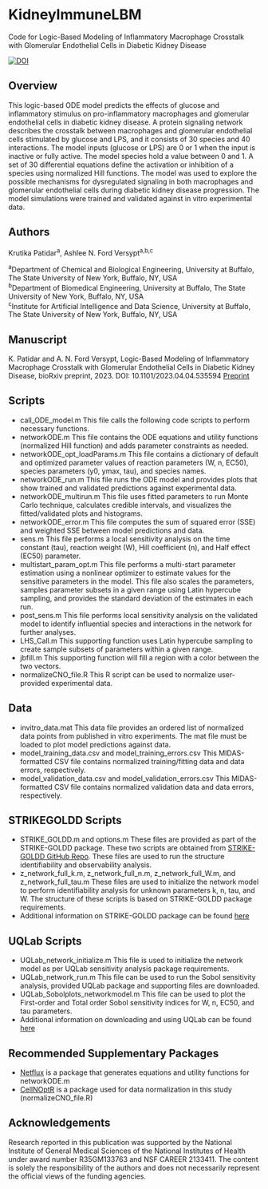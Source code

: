 # KidneyImmuneLBM
Code for Logic-Based Modeling of Inflammatory Macrophage Crosstalk with Glomerular Endothelial Cells in Diabetic Kidney Disease

[![DOI](https://zenodo.org/badge/642046465.svg)](https://zenodo.org/badge/latestdoi/642046465)

## Overview
This logic-based ODE model predicts the effects of glucose and inflammatory stimulus on pro-inflammatory macrophages and glomerular endothelial cells in diabetic kidney disease. A protein signaling network describes the crosstalk between macrophages and glomerular endothelial cells stimulated by glucose and LPS, and it consists of 30 species and 40 interactions. The model inputs (glucose or LPS) are 0 or 1 when the input is inactive or fully active. The model species hold a value between 0 and 1. A set of 30 differential equations define the activation or inhibition of a species using normalized Hill functions. The model was used to explore the possible mechanisms for dysregulated signaling in both macrophages and glomerular endothelial cells during diabetic kidney disease progression. The model simulations were trained and validated against in vitro experimental data.

## Authors
Krutika Patidar<sup>a</sup>,  Ashlee N. Ford Versypt<sup>a,b,c</sup>

<sup>a</sup>Department of Chemical and Biological Engineering, University at Buffalo, The State University of New York, Buffalo, NY, USA<br/>
<sup>b</sup>Department of Biomedical Engineering, University at Buffalo, The State University of New York, Buffalo, NY, USA<br/>
<sup>c</sup>Institute for Artificial Intelligence and Data Science, University at Buffalo, The State University of New York, Buffalo, NY, USA<br/>

## Manuscript
K. Patidar and A. N. Ford Versypt, Logic-Based Modeling of Inflammatory Macrophage Crosstalk with Glomerular Endothelial Cells in Diabetic Kidney Disease, bioRxiv preprint, 2023. DOI: 10.1101/2023.04.04.535594 [Preprint](https://biorxiv.org/cgi/content/short/2023.04.04.535594)

## Scripts

* call_ODE_model.m This file calls the following code scripts to perform necessary functions.
* networkODE.m This file contains the ODE equations and utility functions (normalized Hill function) and adds parameter constraints as needed.
* networkODE_opt_loadParams.m This file contains a dictionary of default and optimized parameter values of reaction parameters (W, n, EC50), species parameters (y0, ymax, tau), and species names.
* networkODE_run.m This file runs the ODE model and provides plots that show trained and validated predictions against experimental data.
* networkODE_multirun.m This file uses fitted parameters to run Monte Carlo technique, calculates credible intervals, and visualizes the fitted/validated plots and histograms.
* networkODE_error.m This file computes the sum of squared error (SSE) and weighted SSE between model predictions and data.
* sens.m This file performs a local sensitivity analysis on the time constant (tau), reaction weight (W), Hill coefficient (n), and Half effect (EC50) parameter.
* multistart_param_opt.m This file performs a multi-start parameter estimation using a nonlinear optimizer to estimate values for the sensitive parameters in the model. This file also scales the parameters, samples parameter subsets in a given range using Latin hypercube sampling, and provides the standard deviation of the estimates in each run.
* post_sens.m This file performs local sensitivity analysis on the validated model to identify influential species and interactions in the network for further analyses.
* LHS_Call.m This supporting function uses Latin hypercube sampling to create sample subsets of parameters within a given range.
* jbfill.m This supporting function will fill a region with a color between the two vectors.
* normalizeCNO_file.R This R script can be used to normalize user-provided experimental data.

## Data
* invitro_data.mat This data file provides an ordered list of normalized data points from published in vitro experiments. The mat file must be loaded to plot model predictions against data.
* model_training_data.csv and model_training_errors.csv This MIDAS-formatted CSV file contains normalized training/fitting data and data errors, respectively.
* model_validation_data.csv and model_validation_errors.csv This MIDAS-formatted CSV file contains normalized validation data and data errors, respectively.


## STRIKEGOLDD Scripts
* STRIKE_GOLDD.m and options.m These files are provided as part of the STRIKE-GOLDD package. These two scripts are obtained from [STRIKE-GOLDD GitHub Repo](https://github.com/afvillaverde/strike-goldd). These files are used to run the structure identifiability and observability analysis.
* z_network_full_k.m, z_network_full_n.m, z_network_full_W.m, and z_network_full_tau.m These files are used to initialize the network model to perform identifiability analysis for unknown parameters k, n, tau, and W. The structure of these scripts is based on STRIKE-GOLDD package requirements.  
* Additional information on STRIKE-GOLDD package can be found [here](https://github.com/afvillaverde/strike-goldd)

## UQLab Scripts
* UQLab_network_initialize.m This file is used to initialize the network model as per UQLab sensitivity analysis package requirements.
* UQLab_network_run.m This file can be used to run the Sobol sensitivity analysis, provided UQLab package and supporting files are downloaded.
* UQLab_Sobolplots_networkmodel.m This file can be used to plot the First-order and Total order Sobol sensitivity indices for W, n, EC50, and tau parameters.
* Additional information on downloading and using UQLab can be found [here](https://www.uqlab.com/download)

## Recommended Supplementary Packages
* [Netflux](https://github.com/saucermanlab/Netflux) is a package that generates equations and utility functions for networkODE.m
* [CellNOptR](https://bioconductor.org/packages/release/bioc/html/CellNOptR.html) is a package used for data normalization in this study (normalizeCNO_file.R)

## Acknowledgements
Research reported in this publication was supported by the National Institute of General Medical Sciences of the National Institutes of Health under award number R35GM133763 and NSF CAREER
2133411. The content is solely the responsibility of the authors and does not necessarily represent the official views of the funding agencies.
